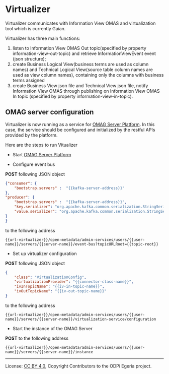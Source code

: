 <!-- SPDX-License-Identifier: CC-BY-4.0 -->
<!-- Copyright Contributors to the ODPi Egeria project. -->

# Virtualizer
Virtualizer communicates with Information View OMAS and virtualization tool which is currently Gaian.

Virtualizer has three main functions:
1. listen to Information View OMAS Out topic(specified by property information-view-out-topic) and retrieve InformationViewEvent event (json structure);
2. create Business Logical View(business terms are used as column names) and Technical Logical View(source table column names are used as view column names), containing only the columns with business terms assigned
3. create Business View json file and Technical View json file, notify Information View OMAS through publishing on Information View OMAS In topic (specified by property information-view-in-topic).

## OMAG server configuration

Virtualizer is now running as a service for [OMAG Server Platform](../server-chassis). In this case, the service should be configured and initialized by the restful APIs provided by the platform.

Here are the steps to run Vitualizer
- Start [OMAG Server Platform](../../../open-metadata-resources/open-metadata-tutorials/omag-server-tutorial)

- Configure event bus

**POST** following JSON object 
````json
{"consumer": {
	"bootstrap.servers" :  "{{kafka-server-address}}"
},
"producer": {
	"bootstrap.servers" :  "{{kafka-server-address}}",
	"key.serializer": "org.apache.kafka.common.serialization.StringSerializer",
	"value.serializer": "org.apache.kafka.common.serialization.StringSerializer"
}
}
````
to the following address
```
{{url-virtualizer}}/open-metadata/admin-services/users/{{user-name}}/servers/{{server-name}}/event-bus?topicURLRoot={{topic-root}}
```

- Set up virtualizer configuration

**POST** following JSON object 
````json
{
	"class": "VirtualizationConfig",
	"virtualizationProvider": "{{connector-class-name}}",
	"ivInTopicName": "{{iv-in-topic-name}}",
	"ivOutTopicName": "{{iv-out-topic-name}}"
}
````
to the following address
```
{{url-virtualizer}}/open-metadata/admin-services/users/{{user-name}}/servers/{{server-name}}/virtualization-service/configuration
```

- Start the instance of the OMAG Server

**POST** to the following address
```
{{url-virtualizer}}/open-metadata/admin-services/users/{{user-name}}/servers/{{server-name}}/instance
```

----
License: [CC BY 4.0](https://creativecommons.org/licenses/by/4.0/),
Copyright Contributors to the ODPi Egeria project.